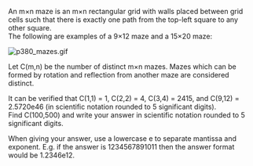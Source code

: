 <p>
An m×n maze is an m×n rectangular grid with walls placed between grid cells such that there is exactly one path from the top-left square to any other square. <br />The following are examples of a 9×12 maze and a 15×20 maze:
</p>
<p class="center">
<img src="project/images/p380_mazes.gif" class="dark_img" alt="p380_mazes.gif" /></p>
<p>
Let C(m,n) be the number of distinct m×n mazes. Mazes which can be formed by rotation and reflection from another maze are considered distinct.
</p>
<p>
It can be verified that C(1,1) = 1, C(2,2) = 4, C(3,4) = 2415, and C(9,12) = 2.5720e46 (in scientific notation rounded to 5 significant digits).<br />
Find C(100,500) and write your answer in scientific notation rounded to 5 significant digits.
</p>
<p>
When giving your answer, use a lowercase e to separate mantissa and exponent.
E.g. if the answer is 1234567891011 then the answer format would be 1.2346e12.

</p> 




